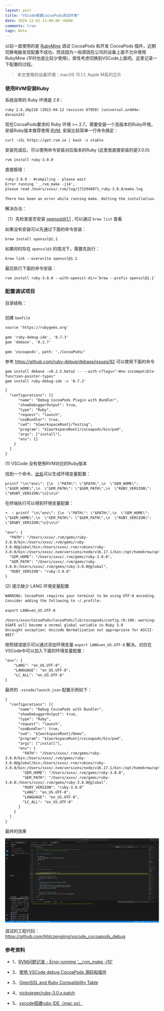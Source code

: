 ```yaml
---
layout: post
title: "VSCode搭建CocoaPods调试环境"
date: 2024-12-01 13:00:00 +0800
comments: true
tags: Note
---
```


以前一直使用的是 [RubyMine](https://www.jetbrains.com/ruby/) 调试 CocoaPods 和开发 CocoaPods 插件，近期切换电脑发现配置不成功，而且因为一些原因在公司的设备上面不允许使用 RubyMine (平时也是比较少使用)，索性考虑切换到VSCode上面吧。这里记录一下配置的过程。

> 本文使用的设备环境：macOS 15.1.1, Apple M系列芯片

### 使用RVM安装Ruby

系统自带的 Ruby 环境是 2.6：

```
ruby 2.6.10p210 (2022-04-12 revision 67958) [universal.arm64e-darwin24]
```

现在CocoaPods要求的 Ruby 环境 >= 2.7。需要安装一个高版本的Ruby环境，安装Ruby版本推荐使用 [RVM](https://rvm.io/), 安装比较简单一行命令搞定：

```
curl -sSL https://get.rvm.io | bash -s stable
```

安装完成后，可以使用命令安装对应版本的Ruby (这里我直接安装的是3.0.0):

```
rvm install ruby-3.0.0
```

直接报错：

```
ruby-3.0.0 - #compiling - please wait
Error running '__rvm_make -j14',
please read /Users/xxxx/.rvm/log/1732948971_ruby-3.0.0/make.log

There has been an error while running make. Halting the installation.
```

解决办法：

（1）先检查是否安装 openssl@1.1 , 可以通过 `brew list` 查看

如果没有安装可以先通过下面的命令安装：

```
brew install openssl@1.1
```

如果同时存在 `openssl@3` 的情况下，需要先执行：

```
brew link --overwrite openssl@1.1
```

最后执行下面的命令安装：

```
rvm install ruby-3.0.0 --with-openssl-dir=`brew --prefix openssl@1.1`
```

### 配置调试项目

目录结构：

```
```

创建 `Gemfile` 

```
source 'https://rubygems.org'

gem 'ruby-debug-ide', '0.7.3'
gem 'debase', '0.2.7'

gem 'cocoapods', path: './CocoaPods/'
```

参考 https://github.com/ruby-debug/debase/issues/92 可以使用下面的命令

```
gem install debase -v0.2.5.beta2 -- --with-cflags="-Wno-incompatible-function-pointer-types"
gem install ruby-debug-ide -v '0.7.3'
```

```
{
  "configurations": [{
      "name": "Debug CocoaPods Plugin with Bundler",
      "showDebuggerOutput": true,
      "type": "Ruby",
      "request": "launch",
      "useBundler": true,
      "cwd": "${workspaceRoot}/Testing",
      "program": "${workspaceRoot}/cocoapods/bin/pod",
      "args": ["install"],
      "env": {}
    }
  ]
}
```

(1) VSCode 没有使用RVM对应的Ruby版本

找到一个命令，[出处](https://github.com/rubyide/vscode-ruby/issues/214#issuecomment-393111908)可以生成环境变量配置：

```
printf "\n\"env\": {\n  \"PATH\": \"$PATH\",\n  \"GEM_HOME\": \"$GEM_HOME\",\n  \"GEM_PATH\": \"$GEM_PATH\",\n  \"RUBY_VERSION\": \"$RUBY_VERSION\"\n}\n\n"
```

在终端执行可以得到环境变量配置：

```
➜  ~ printf "\n\"env\": {\n  \"PATH\": \"$PATH\",\n  \"GEM_HOME\": \"$GEM_HOME\",\n  \"GEM_PATH\": \"$GEM_PATH\",\n  \"RUBY_VERSION\": \"$RUBY_VERSION\"\n}\n\n"

"env": {
  "PATH": "/Users/xxxx/.rvm/gems/ruby-3.0.0/bin:/Users/xxxx/.rvm/gems/ruby-3.0.0@global/bin:/Users/xxxx/.rvm/rubies/ruby-3.0.0/bin:/Users/xxxx/.nvm/versions/node/v16.17.1/bin:/opt/homebrew/opt/openjdk@11/bin:/opt/homebrew/bin:/opt/homebrew/sbin:/usr/local/bin:/System/Cryptexes/App/usr/bin:/usr/bin:/bin:/usr/sbin:/sbin:/var/run/com.apple.security.cryptexd/codex.system/bootstrap/usr/local/bin:/var/run/com.apple.security.cryptexd/codex.system/bootstrap/usr/bin:/var/run/com.apple.security.cryptexd/codex.system/bootstrap/usr/appleinternal/bin:/Library/Apple/usr/bin:/Applications/iTerm.app/Contents/Resources/utilities:/Users/xxxx/.rvm/bin:/Users/xxxx/.rvm/bin",
  "GEM_HOME": "/Users/xxxx/.rvm/gems/ruby-3.0.0",
  "GEM_PATH": "/Users/xxxx/.rvm/gems/ruby-3.0.0:/Users/xxxx/.rvm/gems/ruby-3.0.0@global",
  "RUBY_VERSION": "ruby-3.0.0"
}
```

(2) 提示缺少 LANG 环境变量配置

```
WARNING: CocoaPods requires your terminal to be using UTF-8 encoding.
Consider adding the following to ~/.profile:

export LANG=en_US.UTF-8

/Users/xxxx/CocoaPods/CocoaPods/lib/cocoapods/config.rb:106: warning: $SAFE will become a normal global variable in Ruby 3.0
Uncaught exception: Unicode Normalization not appropriate for ASCII-8BIT
```

按照错误提示可以通过添加环境变量 `export LANG=en_US.UTF-8` 解决。对应在VSCode中可以加入下面的环境变量配置：

```
"env": {
    "LANG": "en_US.UTF-8",
    "LANGUAGE": "en_US.UTF-8",
    "LC_ALL": "en_US.UTF-8"
}
```

最终的 `.vscode/launch.json` 配置示例如下：

```
{
  "configurations": [{
      "name": "Debug CocoaPods with Bundler",
      "showDebuggerOutput": true,
      "type": "Ruby",
      "request": "launch",
      "useBundler": true,
      "cwd": "${workspaceRoot}/Demo",
      "program": "${workspaceRoot}/cocoapods/bin/pod",
      "args": ["install"],
      "env": {
        "PATH": "/Users/xxxx/.rvm/gems/ruby-3.0.0/bin:/Users/xxxx/.rvm/gems/ruby-3.0.0@global/bin:/Users/xxxx/.rvm/rubies/ruby-3.0.0/bin:/Users/xxxx/.nvm/versions/node/v16.17.1/bin:/opt/homebrew/opt/openjdk@11/bin:/opt/homebrew/bin:/opt/homebrew/sbin:/usr/local/bin:/System/Cryptexes/App/usr/bin:/usr/bin:/bin:/usr/sbin:/sbin:/var/run/com.apple.security.cryptexd/codex.system/bootstrap/usr/local/bin:/var/run/com.apple.security.cryptexd/codex.system/bootstrap/usr/bin:/var/run/com.apple.security.cryptexd/codex.system/bootstrap/usr/appleinternal/bin:/Library/Apple/usr/bin:/Applications/iTerm.app/Contents/Resources/utilities:/Users/xxxx/.rvm/bin:/Users/xxxx/.rvm/bin",
        "GEM_HOME": "/Users/xxxx/.rvm/gems/ruby-3.0.0",
        "GEM_PATH": "/Users/xxxx/.rvm/gems/ruby-3.0.0:/Users/xxxx/.rvm/gems/ruby-3.0.0@global",
        "RUBY_VERSION": "ruby-3.0.0"
        "LANG": "en_US.UTF-8",
        "LANGUAGE": "en_US.UTF-8",
        "LC_ALL": "en_US.UTF-8"
      }
    }
  ]
}
```

最终的效果

![vscode_debug_demo.png](/images/vscode-debug-cocoapods/vscode_debug_demo.png)

调试的工程代码：https://github.com/hhtczengjing/vscode_cocoapods_debug

### 参考资料

- 1、[RVM问题记录 - Error running ‘__rvm_make -j10‘](https://blog.csdn.net/crasowas/article/details/131970974)

- 2、[使用 VSCode debug CocoaPods 源码和插件](https://github.com/X140Yu/debug_cocoapods_plugins_in_vscode/blob/master/duwo.md)

- 3、[OpenSSL and Ruby Compatibility Table](https://www.rubyonmac.dev/openssl-versions-supported-by-ruby)

- 4、[nicksieger/ruby-3.0.x.patch](https://gist.github.com/nicksieger/03bf346d3a8b63c5f822993b897da418/revisions)

- 5、[vscode搭建ruby IDE（mac os）](https://niejingfa.github.io/2018/09/09/vscode.html)